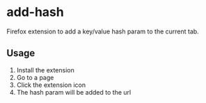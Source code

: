 # add-hash
Firefox extension to add a key/value hash param to the current tab.

## Usage

1. Install the extension
2. Go to a page
3. Click the extension icon
4. The hash param will be added to the url
